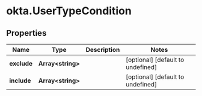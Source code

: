 # okta.UserTypeCondition

## Properties

Name | Type | Description | Notes
------------ | ------------- | ------------- | -------------
**exclude** | **Array&lt;string&gt;** |  | [optional] [default to undefined]
**include** | **Array&lt;string&gt;** |  | [optional] [default to undefined]

